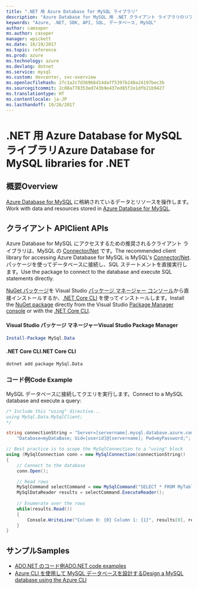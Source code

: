 ```yaml
---
title: ".NET 用 Azure Database for MySQL ライブラリ"
description: "Azure Database for MySQL 用 .NET クライアント ライブラリのリファレンス ドキュメント"
keywords: "Azure, .NET, SDK, API, SQL, データベース, MySQL"
author: camsoper
ms.author: casoper
manager: wpickett
ms.date: 10/19/2017
ms.topic: reference
ms.prod: azure
ms.technology: azure
ms.devlang: dotnet
ms.service: mysql
ms.custom: devcenter, svc-overview
ms.openlocfilehash: 27c1a2c7d36966d14daff5397b248a24197bec3b
ms.sourcegitcommit: 2c08a778353ed743b9e437ed85f2e1dfb21b9427
ms.translationtype: HT
ms.contentlocale: ja-JP
ms.lasthandoff: 10/26/2017
---
```

# <a name="azure-database-for-mysql-libraries-for-net"></a><span data-ttu-id="9a06f-104">.NET 用 Azure Database for MySQL ライブラリ</span><span class="sxs-lookup"><span data-stu-id="9a06f-104">Azure Database for MySQL libraries for .NET</span></span>

## <a name="overview"></a><span data-ttu-id="9a06f-105">概要</span><span class="sxs-lookup"><span data-stu-id="9a06f-105">Overview</span></span>

<span data-ttu-id="9a06f-106">[Azure Database for MySQL](/azure/mysql/overview) に格納されているデータとリソースを操作します。</span><span class="sxs-lookup"><span data-stu-id="9a06f-106">Work with data and resources stored in [Azure Database for MySQL](/azure/mysql/overview).</span></span>

## <a name="client-apis"></a><span data-ttu-id="9a06f-107">クライアント API</span><span class="sxs-lookup"><span data-stu-id="9a06f-107">Client APIs</span></span>

<span data-ttu-id="9a06f-108">Azure Database for MySQL にアクセスするための推奨されるクライアント ライブラリは、MySQL の [Connector/Net](https://dev.mysql.com/doc/connector-net/en) です。</span><span class="sxs-lookup"><span data-stu-id="9a06f-108">The recommended client library for accessing Azure Database for MySQL is MySQL's [Connector/Net](https://dev.mysql.com/doc/connector-net/en).</span></span> <span data-ttu-id="9a06f-109">パッケージを使ってデータベースに接続し、SQL ステートメントを直接実行します。</span><span class="sxs-lookup"><span data-stu-id="9a06f-109">Use the package to connect to the database and execute SQL statements directly.</span></span> 

<span data-ttu-id="9a06f-110">[NuGet パッケージ](https://www.nuget.org/packages/MySql.Data)を Visual Studio [パッケージ マネージャー コンソール][PackageManager]から直接インストールするか、[.NET Core CLI][DotNetCLI] を使ってインストールします。</span><span class="sxs-lookup"><span data-stu-id="9a06f-110">Install the [NuGet package](https://www.nuget.org/packages/MySql.Data) directly from the Visual Studio [Package Manager console][PackageManager] or with the [.NET Core CLI][DotNetCLI].</span></span>

#### <a name="visual-studio-package-manager"></a><span data-ttu-id="9a06f-111">Visual Studio パッケージ マネージャー</span><span class="sxs-lookup"><span data-stu-id="9a06f-111">Visual Studio Package Manager</span></span>

```powershell
Install-Package MySql.Data
```

#### <a name="net-core-cli"></a><span data-ttu-id="9a06f-112">.NET Core CLI</span><span class="sxs-lookup"><span data-stu-id="9a06f-112">.NET Core CLI</span></span>

```bash
dotnet add package MySql.Data
```

### <a name="code-example"></a><span data-ttu-id="9a06f-113">コード例</span><span class="sxs-lookup"><span data-stu-id="9a06f-113">Code Example</span></span>

<span data-ttu-id="9a06f-114">MySQL データベースに接続してクエリを実行します。</span><span class="sxs-lookup"><span data-stu-id="9a06f-114">Connect to a MySQL database and execute a query:</span></span>

```csharp
/* Include this "using" directive...
using MySql.Data.MySqlClient;
*/

string connectionString = "Server=[servername].mysql.database.azure.com; " +
    "Database=myDataBase; Uid=[userid]@[servername]; Pwd=myPassword;";

// Best practice is to scope the MySqlConnection to a "using" block
using (MySqlConnection conn = new MySqlConnection(connectionString))
{
    // Connect to the database
    conn.Open();

    // Read rows
    MySqlCommand selectCommand = new MySqlCommand("SELECT * FROM MyTable", conn);
    MySqlDataReader results = selectCommand.ExecuteReader();
    
    // Enumerate over the rows
    while(results.Read())
    {
        Console.WriteLine("Column 0: {0} Column 1: {1}", results[0], results[1]);
    }
}
```

## <a name="samples"></a><span data-ttu-id="9a06f-115">サンプル</span><span class="sxs-lookup"><span data-stu-id="9a06f-115">Samples</span></span>

- [<span data-ttu-id="9a06f-116">ADO.NET のコード例</span><span class="sxs-lookup"><span data-stu-id="9a06f-116">ADO.NET code examples</span></span>](/dotnet/framework/data/adonet/ado-net-code-examples)
- [<span data-ttu-id="9a06f-117">Azure CLI を使用して MySQL データベースを設計する</span><span class="sxs-lookup"><span data-stu-id="9a06f-117">Design a MySQL database using the Azure CLI</span></span>](https://docs.microsoft.com/azure/mysql/tutorial-design-database-using-cli) 

[PackageManager]: https://docs.microsoft.com/nuget/tools/package-manager-console
[DotNetCLI]: https://docs.microsoft.com/dotnet/core/tools/dotnet-add-package
